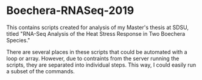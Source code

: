 # Boechera-RNASeq-2019
This contains scripts created for analysis of my Master's thesis at SDSU, titled "RNA-Seq Analysis of the Heat Stress Response in Two Boechera Species."

There are several places in these scripts that could be automated with a loop or array.  However, due to contraints from the server running the scripts, they are separated into individual steps.  This way, I could easily run a subset of the commands.
